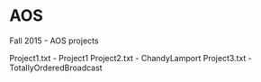 # AOS
Fall 2015 - AOS projects

Project1.txt - Project1
Project2.txt - ChandyLamport
Project3.txt - TotallyOrderedBroadcast
